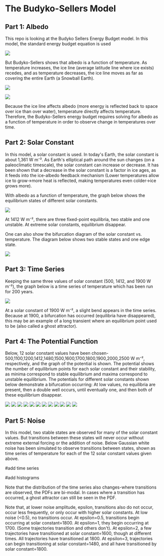# The Budyko-Sellers Model

## Part 1: Albedo
This repo is looking at the Budyko Sellers Energy Budget model. In this model, the standard energy budget equation is used

<p>
  <img src="https://github.com/amethystaurora-robo/numerical_integration_exercises/blob/main/linear_energy_balance.png">
</p>

But Budyko-Sellers shows that albedo is a function of temperature. As temperature increases, the ice line (average latitude line where ice exists) recedes, and as temperature decreases, the ice line moves as far as covering the entire Earth (a Snowball Earth).

<p>
  <img src="https://github.com/amethystaurora-robo/numerical_integration_exercises/blob/main/iceline.png">
</p>
<p>
  <img src="https://github.com/amethystaurora-robo/numerical_integration_exercises/blob/main/albedo.png">
</p>

Because the ice line affects albedo (more energy is reflected back to space over ice than over water), temperature directly affects temperature. Therefore, the Budyko-Sellers energy budget requires solving for albedo as a function of temperature in order to observe change in temperatures over time.

## Part 2: Solar Constant

In this model, a solar constant is used. In today's Earth, the solar constant is about 1,361 W m⁻². As Earth's elliptical path around the sun changes (on a paleoclimatic timescale), the solar constant can increase or decrease. It has been shown that a decrease in the solar constant is a factor in ice ages, as it feeds into the ice-albedo feedback mechanism (Lower temperatures allow ice to grow->more heat is reflected, making temperatures even colder->ice grows more).

With albedo as a function of temperature, the graph below shows the equilibrium states of different solar constants. 

<p>
  <img src="https://github.com/amethystaurora-robo/numerical_integration_exercises/blob/main/energy_budget.png">
</p>

At 1412 W m⁻², there are three fixed-point equilibria, two stable and one unstable. At extreme solar constants, equilibrium disappear.

One can also show the bifurcation diagram of the solar constant vs. temperature. The diagram below shows two stable states and one edge state.

<p>
  <img src="https://github.com/amethystaurora-robo/numerical_integration_exercises/blob/main/bifurcation_diagram.png">
</p>

## Part 3: Time Series

Keeping the same three values of solar constant (500, 1412, and 1900 W m⁻²), the graph below is a time series of temperature which has been run for 200 years. 

<p>
  <img src="https://github.com/amethystaurora-robo/numerical_integration_exercises/blob/main/temperature_over_time.png">
</p>

At a solar constant of 1900 W m⁻², a slight bend appears in the time series. Because at 1900, a bifurcation has occurred (equilibria have disappeared), this may be an example of a long transient where an equilibrium point used to be (also called a ghost attractor).

## Part 4: The Potential Function

Below, 12 solar constant values have been chosen-500,1100,1200,1412,1480,1500,1600,1700,1800,1900,2000,2500 W m⁻², respectively, and the graph of the potential is shown. The potential shows the number of equilibrium points for each solar constant and their stability, as minima correspond to stable equilibrium and maxima correspond to unstable equilibrium. The potentials for different solar constants shown below demonstrate a bifurcation occurring: At low values, no equilibria are present, then a double well occurs, until eventually one, and then both of these equilibrium disappear.

<p>
  <img src="https://github.com/amethystaurora-robo/numerical_integration_exercises/blob/main/potential_S0_500.png">
  <img src="https://github.com/amethystaurora-robo/numerical_integration_exercises/blob/main/potential_S0_1100.png">
  <img src="https://github.com/amethystaurora-robo/numerical_integration_exercises/blob/main/potential_S0_1200.png">
  <img src="https://github.com/amethystaurora-robo/numerical_integration_exercises/blob/main/potential_S0_1412.png">
  <img src="https://github.com/amethystaurora-robo/numerical_integration_exercises/blob/main/potential_S0_1480.png">
  <img src="https://github.com/amethystaurora-robo/numerical_integration_exercises/blob/main/potential_S0_1500.png">
  <img src="https://github.com/amethystaurora-robo/numerical_integration_exercises/blob/main/potential_S0_1600.png">
  <img src="https://github.com/amethystaurora-robo/numerical_integration_exercises/blob/main/potential_S0_1700.png">
  <img src="https://github.com/amethystaurora-robo/numerical_integration_exercises/blob/main/potential_S0_1800.png">
  <img src="https://github.com/amethystaurora-robo/numerical_integration_exercises/blob/main/potential_S0_1900.png">
  <img src="https://github.com/amethystaurora-robo/numerical_integration_exercises/blob/main/potential_S0_2000.png">
  <img src="https://github.com/amethystaurora-robo/numerical_integration_exercises/blob/main/potential_S0_2500.png">
</p>

## Part 5: Noise

In this model, two stable states are observed for many of the solar constant values. But transitions between these states will never occur without extreme external forcing or the addition of noise. Below Gaussian white noise has been simulated to observe transitions between states, shown as time series of temperature for each of the 12 solar constant values given above. 

#add time series

#add histograms

Note that the distribution of the time series also changes-where transitions are observed, the PDFs are bi-modal. In cases where a transition has occurred, a ghost attractor can still be seen in the PDF.

Note that, at lower noise amplitude, epsilon, transitions also do not occur, occur less frequently, or only occur with higher solar constants. At low noise (<0.5), no transitions occur. At epsilon=0.5, transitions begin occurring at solar constant=1800. At epsilon=1, they begin occurring at 1700. (Some trajectories transition and others don't). At epsilon=2, a few trajectories have transitioned at solar constant=1600, though at different times. All trajectories have transitioned at 1800. At epsilon=3, trajectories can begin transitioning at solar constant=1480, and all have transitioned by solar constant=1800.
